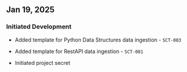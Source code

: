 ## Jan 19, 2025

### Initiated Development

- Added template for Python Data Structures data ingestion - `SCT-003`

- Added template for RestAPI data ingestion - `SCT-001`

- Initiated project secret